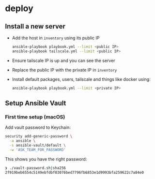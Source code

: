# deploy

## Install a new server

- Add the host in `inventory` using its public IP

  ```bash
  ansible-playbook playbook.yml --limit <public IP>
  ansible-playbook tailscale.yml --limit <public IP>
  ```

- Ensure tailscale IP is up and you can see the server

- Replace the public IP with the private IP in `inventory`

- Install default packages, users, tailscale and things like docker using:

  ```bash
  ansible-playbook playbook.yml --limit <private IP>
  ```

## Setup Ansible Vault

### First time setup (macOS)

Add vault password to Keychain:

```bash
security add-generic-password \
  -a ansible \
  -s ansible-vault/default \
  -w 'ASK_TEAM_FOR_PASSWORD'
```

This shows you have the right password:

```bash
❯ ./vault-password.sh|sha256
2f919beb6554c5149ebfdbf03076bed7796fb6853e1d9993bfa259622c7a84e0
```
